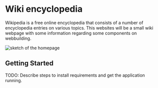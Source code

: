 # Wiki encyclopedia
Wikipedia is a free online encyclopedia that consists of a number of encyclopedia entries on various topics.
This websites will be a small wiki webpage with some information regarding some components on webbuilding.  

![sketch of the homepage](/project_wiki/encyclopedia/images/image1.jpg)

## Getting Started

TODO: Describe steps to install requirements and get the application running.
